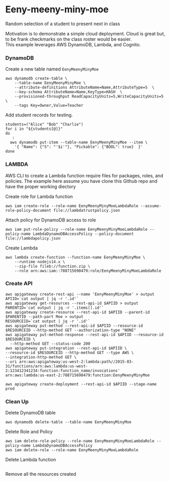 # Eeny-meeny-miny-moe
Random selection of a student to present next in class  

Motivation is to demonstrate a simple cloud deployment. Cloud is great but, to be frank checkmarks on the class roster would be easier.  
This example leverages AWS DynamoDB, Lambda, and Cognito.

### DynamoDB
Create a new table named `EenyMeenyMinyMoe`
```
aws dynamodb create-table \
    --table-name EenyMeenyMinyMoe \
    --attribute-definitions AttributeName=Name,AttributeType=S  \
    --key-schema AttributeName=Name,KeyType=HASH  \
    --provisioned-throughput ReadCapacityUnits=5,WriteCapacityUnits=5 \
    --tags Key=Owner,Value=Teacher
```
    
Add student records for testing.  
```
students=("Alice" "Bob" "Charlie")
for i in "${students[@]}"
do
   : 
  aws dynamodb put-item --table-name EenyMeenyMinyMoe --item \
    '{ "Name": {"S": "'$i'"}, "Pickable": {"BOOL": true}  }' 
done
```

### LAMBDA
AWS CLI to create a Lambda function require files for packages, roles, and policies.  The example here assume you have clone this Github repo and have the proper working diectory

Create role for Lambda function
```
aws iam create-role --role-name EenyMeenyMinyMoeLambdaRole --assume-role-policy-document file://lambdatrustpolicy.json
```
Attach policy for DynamoDB access to role
```
aws iam put-role-policy --role-name EenyMeenyMinyMoeLambdaRole --policy-name LambdaDynamoDBAccessPolicy --policy-document file://lambdapolicy.json
```
Create Lambda
```
aws lambda create-function --function-name EenyMeenyMinyMoe \
    --runtime nodejs14.x \
    --zip-file fileb://function.zip \
    --role arn:aws:iam::788715698479:role/EenyMeenyMinyMoeLambdaRole
```

### Create API
```
aws apigateway create-rest-api --name 'EenyMeenyMinyMoe' > output
APIID=`cat output | jq -r '.id'`
aws apigateway get-resources --rest-api-id $APIID > output
PARENTID=`cat output | jq -r '.items[].id'`
aws apigateway create-resource --rest-api-id $APIID --parent-id $PARENTID --path-part Moe > output
RESOURCEID=`cat output | jq -r '.id'`
aws apigateway put-method --rest-api-id $APIID --resource-id $RESOURCEID --http-method GET --authorization-type "NONE"
aws apigateway put-method-response --rest-api-id $APIID --resource-id $RESOURCEID \
  --http-method GET --status-code 200
aws apigateway put-integration --rest-api-id $APIID \
--resource-id $RESOURCEID --http-method GET --type AWS \
--integration-http-method GET \
--uri arn:aws:apigateway:us-west-2:lambda:path//2015-03-31/functions/arn:aws:lambda:us-west-2:123412341234:function:function_name/invocations'
arn:aws:lambda:us-east-2:788715698479:function:EenyMeenyMinyMoe

aws apigateway create-deployment --rest-api-id $APIID --stage-name prod
```

### Clean Up
Delete DynamoDB table
```
aws dynamodb delete-table --table-name EenyMeenyMinyMoe
```
Delete Role and Policy
```
aws iam delete-role-policy --role-name EenyMeenyMinyMoeLambdaRole --policy-name LambdaDynamoDBAccessPolicy
aws iam delete-role --role-name EenyMeenyMinyMoeLambdaRole
```
Delete Lambda function
```
```

Remove all the resources created


